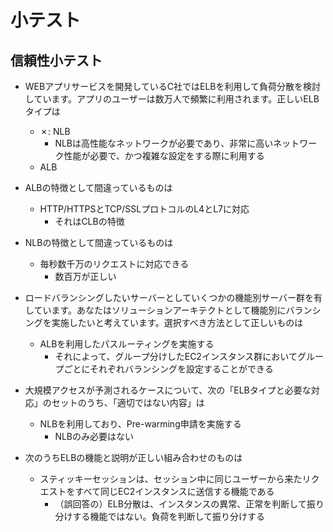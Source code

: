 # 小テスト

## 信頼性小テスト

- WEBアプリサービスを開発しているC社ではELBを利用して負荷分散を検討しています。アプリのユーザーは数万人で頻繁に利用されます。正しいELBタイプは
  - ✗: NLB
    - NLBは高性能なネットワークが必要であり、非常に高いネットワーク性能が必要で、かつ複雑な設定をする際に利用する
  - ALB

- ALBの特徴として間違っているものは
  - HTTP/HTTPSとTCP/SSLプロトコルのL4とL7に対応
    - それはCLBの特徴

- NLBの特徴として間違っているものは
  - 毎秒数千万のリクエストに対応できる
    - 数百万が正しい

- ロードバランシングしたいサーバーとしていくつかの機能別サーバー群を有しています。あなたはソリューションアーキテクトとして機能別にバランシングを実施したいと考えています。選択すべき方法として正しいものは
  - ALBを利用したパスルーティングを実施する
    - それによって、グループ分けしたEC2インスタンス群においてグループごとにそれぞれバランシングを設定することができる

- 大規模アクセスが予測されるケースについて、次の「ELBタイプと必要な対応」のセットのうち、「適切ではない内容」は
  - NLBを利用しており、Pre-warming申請を実施する
    - NLBのみ必要はない

- 次のうちELBの機能と説明が正しい組み合わせのものは
  - スティッキーセッションは、セッション中に同じユーザーから来たリクエストをすべて同じEC2インスタンスに送信する機能である
    - （誤回答の）ELB分散は、インスタンスの異常、正常を判断して振り分けする機能ではない。負荷を判断して振り分けする
